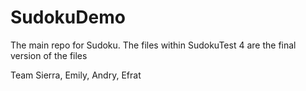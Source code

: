 # SudokuDemo
The main repo for Sudoku.
The files within SudokuTest 4 are the final version of the files

Team
Sierra, Emily, Andry, Efrat
